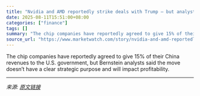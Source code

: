 ```yaml
---
title: "Nvidia and AMD reportedly strike deals with Trump — but analysts see a ‘slippery slope’"
date: 2025-08-11T15:51:00+08:00
categories: ["finance"]
tags: []
summary: "The chip companies have reportedly agreed to give 15% of their China revenues to the U.S. government, but Bernstein analysts said the move doesn’t have a clear strategic purpose and will impact profit"
source_url: "https://www.marketwatch.com/story/nvidia-and-amd-reportedly-strike-deals-with-trump-but-analysts-see-a-slippery-slope-13d8012c?mod=mw_rss_topstories"
---
```


The chip companies have reportedly agreed to give 15% of their China revenues to the U.S. government, but Bernstein analysts said the move doesn’t have a clear strategic purpose and will impact profitability.

---

*来源: [原文链接](https://www.marketwatch.com/story/nvidia-and-amd-reportedly-strike-deals-with-trump-but-analysts-see-a-slippery-slope-13d8012c?mod=mw_rss_topstories)*
